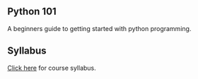 ## Python 101

A beginners guide to getting started with python programming.


## Syllabus

[Click here](https://github.com/ChillarAnand/python-101/blob/master/manuscript.md#syllabus) for course syllabus.


